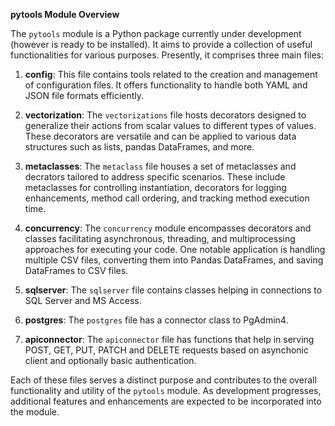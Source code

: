 **pytools Module Overview**

The `pytools` module is a Python package currently under development (however is ready to be installed). It aims to provide a collection of useful functionalities for various purposes. Presently, it comprises three main files:

1. **config**: This file contains tools related to the creation and management of configuration files. It offers functionality to handle both YAML and JSON file formats efficiently.

2. **vectorization**: The `vectorizations` file hosts decorators designed to generalize their actions from scalar values to different types of values. These decorators are versatile and can be applied to various data structures such as lists, pandas DataFrames, and more.

3. **metaclasses**: The `metaclass` file houses a set of metaclasses and decrators tailored to address specific scenarios. These include metaclasses for controlling instantiation, decorators for logging enhancements, method call ordering, and tracking method execution time.
   
4. **concurrency**: The `concurrency` module encompasses decorators and classes facilitating asynchronous, threading, and multiprocessing approaches for executing your code. One notable application is handling multiple CSV files, converting them into Pandas DataFrames, and saving DataFrames to CSV files.

5.  **sqlserver**: The `sqlserver` file contains classes helping in connections to SQL Server and MS Access.

6.  **postgres**: The `postgres` file has a connector class to PgAdmin4.

7.  **apiconnector**: The `apiconnector` file has functions that help in serving POST, GET, PUT, PATCH and DELETE requests based on asynchonic client and optionally basic authentication.  

Each of these files serves a distinct purpose and contributes to the overall functionality and utility of the `pytools` module. As development progresses, additional features and enhancements are expected to be incorporated into the module.
